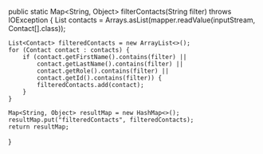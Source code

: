 public static Map<String, Object> filterContacts(String filter) throws IOException {
    List<Contact> contacts = Arrays.asList(mapper.readValue(inputStream, Contact[].class));

    List<Contact> filteredContacts = new ArrayList<>();
    for (Contact contact : contacts) {
        if (contact.getFirstName().contains(filter) ||
            contact.getLastName().contains(filter) ||
            contact.getRole().contains(filter) ||
            contact.getId().contains(filter)) {
            filteredContacts.add(contact);
        }
    }

    Map<String, Object> resultMap = new HashMap<>();
    resultMap.put("filteredContacts", filteredContacts);
    return resultMap;
}
